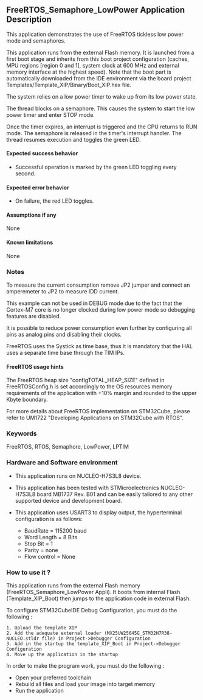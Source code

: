 ## <b>FreeRTOS_Semaphore_LowPower Application Description</b>

This application demonstrates the use of FreeRTOS tickless low power mode and semaphores.

This application runs from the external Flash memory. It is launched from a first boot stage and inherits from this boot project
configuration (caches, MPU regions [region 0 and 1], system clock at 600 MHz and external memory interface at the highest speed).
Note that the boot part is automatically downloaded from the IDE environment via the board project Templates/Template_XIP/Binary/Boot_XIP.hex file.

The system relies on a low power timer to wake up from its low power state.

The thread blocks on a semaphore.
This causes the system to start the low power timer and enter STOP mode.

Once the timer expires, an interrupt is triggered and the CPU returns to RUN mode.
The semaphore is released in the timer's interrupt handler. The thread resumes execution and
toggles the green LED.

#### <b>Expected success behavior</b>

- Successful operation is marked by the green LED toggling every second.

#### <b>Expected error behavior</b>

- On failure, the red LED toggles.

#### <b>Assumptions if any</b>
None

#### <b>Known limitations</b>
None

### <b>Notes</b>

To measure the current consumption remove JP2 jumper and connect an amperemeter to JP2 to measure IDD current.

This example can not be used in DEBUG mode due to the fact that the Cortex-M7 core is no longer clocked during low power mode so debugging features are disabled.

It is possible to reduce power consumption even further by configuring all pins as analog pins and disabling their clocks.

FreeRTOS uses the Systick as time base, thus it is mandatory that the HAL uses a separate time base through the TIM IPs.

#### <b>FreeRTOS usage hints</b>

The FreeRTOS heap size "configTOTAL_HEAP_SIZE" defined in FreeRTOSConfig.h is set accordingly to the
OS resources memory requirements of the application with +10% margin and rounded to the upper Kbyte boundary.

For more details about FreeRTOS implementation on STM32Cube, please refer to UM1722 "Developing Applications
on STM32Cube with RTOS".

### <b>Keywords</b>

FreeRTOS, RTOS, Semaphore, LowPower, LPTIM

### <b>Hardware and Software environment</b>

  - This application runs on NUCLEO-H7S3L8 device.
  - This application has been tested with STMicroelectronics NUCLEO-H7S3L8 board MB1737 Rev. B01
    and can be easily tailored to any other supported device and development board.

  - This application uses USART3 to display output, the hyperterminal configuration is as follows:

      - BaudRate = 115200 baud
      - Word Length = 8 Bits
      - Stop Bit = 1
      - Parity = none
      - Flow control = None


### <b>How to use it ?</b>

This application runs from the external Flash memory (FreeRTOS_Semaphore_LowPower Appli).
It boots from internal Flash (Template_XIP_Boot) then jumps to the application code in external Flash.

To configure STM32CubeIDE Debug Configuration, you must do the following :

    1. Upload the template XIP
    2. Add the adequate external loader (MX25UW25645G_STM32H7R38-NUCLEO.stldr file) in Project->Debugger Configuration
    3. Add in the startup the template_XIP_Boot in Project->Debugger Configuration
    4. Move up the application in the startup

In order to make the program work, you must do the following :

 - Open your preferred toolchain 
 - Rebuild all files and load your image into target memory
 - Run the application
